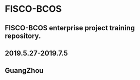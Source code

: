 # FISCO-BCOS

## FISCO-BCOS enterprise project training repository.

## 2019.5.27-2019.7.5

## GuangZhou